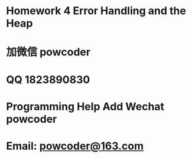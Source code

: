 # Homework 4 Error Handling and the Heap
# 加微信 powcoder

# QQ 1823890830

# Programming Help Add Wechat powcoder

# Email: powcoder@163.com

